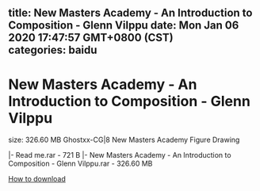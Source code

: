 
title: New Masters Academy - An Introduction to Composition - Glenn Vilppu
date: Mon Jan 06 2020 17:47:57 GMT+0800 (CST)    
categories: baidu
---

# New Masters Academy - An Introduction to Composition - Glenn Vilppu
size: 326.60 MB
 Ghostxx-CG|8 New Masters Academy Figure Drawing
 
|- Read me.rar - 721 B
|- New Masters Academy - An Introduction to Composition - Glenn Vilppu.rar - 326.60 MB

[How to download](https://bpcam.bemobtrk.com/go/2ceec3aa-1ca2-46d6-b9ff-aaa5c184517c?jno=5062)